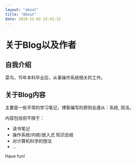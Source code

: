 ```yaml
---
layout: "about"
title: "About"
date: 2019-11-02 23:41:12
---
```



# 关于Blog以及作者

## 自我介绍

菜鸟，15年本科毕业后，从事操作系统相关的工作。

## 关于Blog内容

主要是一些平常的学习笔记，博客编写的原则会遵从：系统, 简洁。

内容包括但不限于：
+ 读书笔记
+ 操作系统/内核/嵌入式 知识总结
+ 对计算机科学的想法
+ ...


Have fun!

